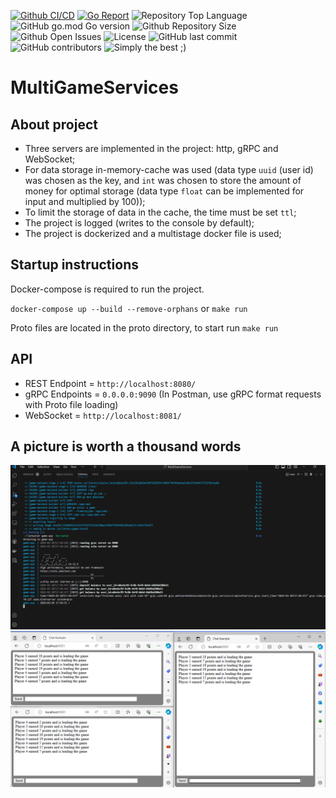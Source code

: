 [![Github CI/CD](https://img.shields.io/github/workflow/status/IskenT/MultiGameServices/Go)](https://github.com/IskenT/MultiGameServices/actions)
[![Go Report](https://goreportcard.com/badge/github.com/IskenT/MultiGameServices)](https://goreportcard.com/report/github.com/IskenT/MultiGameServices)
![Repository Top Language](https://img.shields.io/github/languages/top/IskenT/MultiGameServices)
![GitHub go.mod Go version](https://img.shields.io/github/go-mod/go-version/IskenT/MultiGameServices)
![Github Repository Size](https://img.shields.io/github/repo-size/IskenT/MultiGameServices)
![Github Open Issues](https://img.shields.io/github/issues/IskenT/MultiGameServices)
![License](https://img.shields.io/badge/license-MIT-green)
![GitHub last commit](https://img.shields.io/github/last-commit/IskenT/MultiGameServices)
![GitHub contributors](https://img.shields.io/github/contributors/IskenT/MultiGameServices)
![Simply the best ;)](https://img.shields.io/badge/simply-the%20best%20%3B%29-orange)

# MultiGameServices

## About project
- Three servers are implemented in the project: http, gRPC and WebSocket;
- For data storage in-memory-cache was used (data type `uuid` (user id) was chosen as the key, and `int` was chosen to store the amount of money for optimal storage (data type `float` can be implemented for input and multiplied by 100));
- To limit the storage of data in the cache, the time must be set `ttl`;
- The project is logged (writes to the console by default);
- The project is dockerized and a multistage docker file is used;

##  Startup instructions
Docker-compose is required to run the project.

`docker-compose up --build --remove-orphans` or `make run`

Proto files are located in the proto directory, to start run `make run`

## API
- REST Endpoint = `http://localhost:8080/`
- gRPC Endpoints = `0.0.0.0:9090` (In Postman, use gRPC format requests with Proto file loading)
- WebSocket = `http://localhost:8081/`

## A picture is worth a thousand words
<img src="./images/runner.PNG">

<img src="./images/socket.PNG">